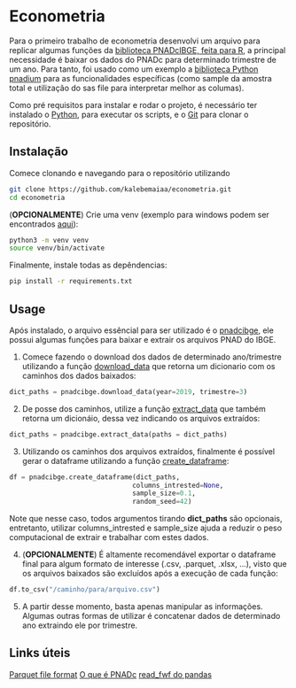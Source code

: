 # Econometria

Para o primeiro trabalho de econometria desenvolvi um arquivo para replicar algumas funções da [biblioteca PNADcIBGE, feita para R](https://github.com/cran/PNADcIBGE), a principal necessidade é baixar os dados do PNADc para determinado trimestre de um ano. Para tanto, foi usado como um exemplo a [biblioteca Python pnadium](https://github.com/ggximenez/pnadium) para as funcionalidades específicas (como sample da amostra total e utilização do sas file para interpretar melhor as columas).

Como pré requisitos para instalar e rodar o projeto, é necessário ter instalado o [Python](https://www.python.org/downloads/), para executar os scripts, e o [Git](https://git-scm.com/downloads) para clonar o repositório.

## Instalação

Comece clonando e navegando para o repositório utilizando
```bash
git clone https://github.com/kalebemaiaa/econometria.git
cd econometria
```

(**OPCIONALMENTE**) Crie uma venv (exemplo para windows podem ser encontrados [aqui](https://docs.python.org/pt-br/3.13/library/venv.html)):
```bash
python3 -m venv venv
source venv/bin/activate
```

Finalmente, instale todas as depêndencias:
```bash
pip install -r requirements.txt
```

## Usage

Após instalado, o arquivo essêncial para ser utilizado é o [pnadcibge](pnadcibge.py), ele possui algumas funções para baixar e extrair os arquivos PNAD do IBGE.

1. Comece fazendo o download dos dados de determinado ano/trimestre utilizando a função [download_data](pnadcibge.py#24) que retorna um dicionario com os caminhos dos dados baixados:
```python
dict_paths = pnadcibge.download_data(year=2019, trimestre=3)
```

2. De posse dos caminhos, utilize a função [extract_data](pnadcibge.py#66) que também retorna um dicionáio, dessa vez indicando os arquivos extraídos:
```python
dict_paths = pnadcibge.extract_data(paths = dict_paths)
```

3. Utilizando os caminhos dos arquivos extraídos, finalmente é possível gerar o dataframe utilizando a função [create_dataframe](pnadcibge.py#127):
```python
df = pnadcibge.create_dataframe(dict_paths, 
                               columns_intrested=None, 
                               sample_size=0.1, 
                               random_seed=42)
```
Note que nesse caso, todos argumentos tirando **dict_paths** são opcionais, entretanto, utilizar columns_intrested e sample_size ajuda a reduzir o peso computacional de extrair e trabalhar com estes dados.

4. (**OPCIONALMENTE**) É altamente recomendável exportar o dataframe final para algum formato de interesse (.csv, .parquet, .xlsx, ...), visto que os arquivos baixados são excluídos após a execução de cada função: 
```python
df.to_csv("/caminho/para/arquivo.csv")
```

5. A partir desse momento, basta apenas manipular as informações. Algumas outras formas de utilizar é concatenar dados de determinado ano extraindo ele por trimestre.

## Links úteis

[Parquet file format](https://parquet.apache.org/)
[O que é PNADc](https://www.ibge.gov.br/estatisticas/sociais/trabalho/9171-pesquisa-nacional-por-amostra-de-domicilios-continua-mensal.html?=&t=o-que-e)
[read_fwf do pandas](https://pandas.pydata.org/docs/reference/api/pandas.read_fwf.html)